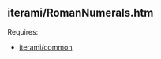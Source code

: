 iterami/RomanNumerals.htm
-------------------------

Requires:
* [iterami/common](https://github.com/iterami/common)
